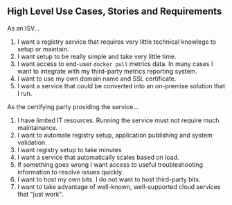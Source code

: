 ## High Level Use Cases, Stories and Requirements

As an ISV...
1. I want a registry service that requires very little technical knowlege to setup or maintain.
1. I want setup to be really simple and take very little time.
1. I want access to end-user `docker pull` metrics data. In many cases I want to integrate with my third-party metrics reporting system.
1. I want to use my own domain name and SSL certificate.
1. I want a service that could be converted into an on-premise solution that I run.

As the certifying party providing the service...
1. I have limited IT resources. Running the service must not require much maintainance.
1. I want to automate registry setup, application publishing and system validation.
1. I want registry setup to take minutes
1. I want a service that automatically scales based on load.
1. If something goes wrong I want access to useful troubleshooting information to resolve issues quickly.
1. I want to host my own bits. I do not want to host third-party bits.
1. I want to take advantage of well-known, well-supported cloud services that "just work".
